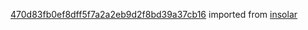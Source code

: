 [470d83fb0ef8dff5f7a2a2eb9d2f8bd39a37cb16](https://github.com/insolar/insolar/commit/470d83fb0ef8dff5f7a2a2eb9d2f8bd39a37cb16) imported from [insolar](https://github.com/insolar/insolar)
